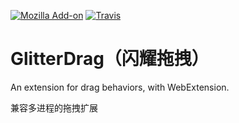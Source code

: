 [![Mozilla Add-on](https://img.shields.io/amo/d/glitterdrag.svg)](https://addons.mozilla.org/firefox/addon/glitterdrag/)
[![Travis](https://img.shields.io/travis/harytfw/GlitterDrag.svg)]()

# GlitterDrag（闪耀拖拽）

An extension for drag behaviors, with WebExtension.

兼容多进程的拖拽扩展
